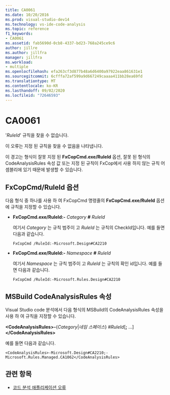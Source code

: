 ```yaml
---
title: CA0061
ms.date: 10/20/2016
ms.prod: visual-studio-dev14
ms.technology: vs-ide-code-analysis
ms.topic: reference
f1_keywords:
- CA0061
ms.assetid: fab5690d-0cb8-4337-bd23-768a245ce9c6
author: jillre
ms.author: jillfra
manager: jillfra
ms.workload:
- multiple
ms.openlocfilehash: efa263cf3d877b48a6d6400a97922eaa861631e1
ms.sourcegitcommit: 6cfffa72af599a9d667249caaaa411bb28ea69fd
ms.translationtype: MT
ms.contentlocale: ko-KR
ms.lasthandoff: 09/02/2020
ms.locfileid: "72646593"
---
```

# <a name="ca0061"></a>CA0061

'*RuleId*' 규칙을 찾을 수 없습니다.

이 오류는 지정 된 규칙을 찾을 수 없음을 나타냅니다.

이 경고는 형식이 잘못 지정 된 **FxCopCmd.exe/RuleId** 옵션, 잘못 된 형식의 CodeAnalysisRules 속성 값 또는 지정 된 규칙이 FxCop에서 사용 하지 않는 규칙 어셈블리에 있기 때문에 발생할 수 있습니다.

## <a name="fxcopcmd-ruleid-option"></a>FxCopCmd/RuleId 옵션

다음 형식 중 하나를 사용 하 여 FxCopCmd 명령줄의 **FxCopCmd.exe/RuleId** 옵션에 규칙을 지정할 수 있습니다.

- **FxCopCmd.exe/RuleId:-** *Category* **#** *RuleId*

     여기서 *Category* 는 규칙 범주이 고 *RuleId* 는 규칙의 CheckId입니다. 예를 들면 다음과 같습니다.

    ```
    FxCopCmd /RuleId:-Microsoft.Design#CA2210
    ```

- **FxCopCmd.exe/RuleId:-** *Namespace* **#** *RuleId*

     여기서 *Namespace* 는 규칙 범주이 고 *RuleId* 는 규칙의 확인 id입니다. 예를 들면 다음과 같습니다.

    ```
    FxCopCmd /RuleId:-Microsoft.Rules.Design#CA2210
    ```

## <a name="msbuild-codeanalysisrules-property"></a>MSBuild CodeAnalysisRules 속성

Visual Studio code 분석에서 다음 형식의 MSBuild의 CodeAnalysisRules 속성을 사용 하 여 규칙을 지정할 수 있습니다.

**\<CodeAnalysisRules>-**{*Category*&#124;*네임 스페이스*} #*RuleId*[**;** ...]**\</CodeAnalysisRules>**

예를 들면 다음과 같습니다.

```
<CodeAnalysisRules>-Microsoft.Design#CA2210;-Microsoft.Rules.Managed.CA1062</CodeAnalysisRules>
```

## <a name="see-also"></a>관련 항목

- [코드 분석 애플리케이션 오류](../code-quality/code-analysis-application-errors.md)